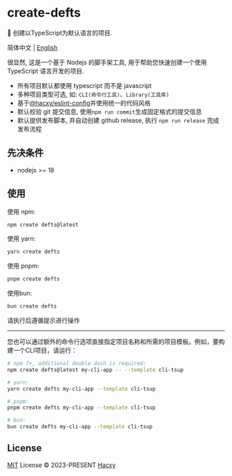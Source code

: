 # create-defts

🚀 创建以TypeScript为默认语言的项目.

简体中文 | [English](./README.md)

很显然, 这是一个基于 Nodejs 的脚手架工具, 用于帮助您快速创建一个使用 TypeScript 语言开发的项目.

- 所有项目默认都使用 typescript 而不是 javascript
- 多种项目类型可选, 如: `CLI(命令行工具)`、`Library(工具库)`
- 基于[@hacxy/eslint-config](https://github.com/hacxy/eslint-config)并使用统一的代码风格
- 默认校验 git 提交信息, 使用`npm run commit`生成固定格式的提交信息
- 默认提供发布脚本, 并自动创建 github release, 执行 `npm run release` 完成发布流程

## 先决条件
- nodejs >= 18

## 使用

使用 npm:
```sh
npm create defts@latest
```
使用 yarn:
```sh
yarn create defts
```
使用 pnpm:
```sh
pnpm create defts
```
使用bun:
```sh
bun create defts
```

请执行后遵循提示进行操作

---

您也可以通过额外的命令行选项直接指定项目名称和所需的项目模板。例如，要构建一个CLI项目，请运行：
```sh
# npm 7+, additional double dash is required:
npm create defts@latest my-cli-app -- --template cli-tsup

# yarn:
yarn create defts my-cli-app --template cli-tsup

# pnpm:
pnpm create defts my-cli-app --template cli-tsup

# bun:
bun create defts my-cli-app --template cli-tsup
```

## License

[MIT](./LICENSE) License &copy; 2023-PRESENT [Hacxy](https://github.com/hacxy)
